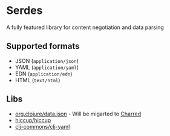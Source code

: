 # Serdes

A fully featured library for content negotiation and data parsing

## Supported formats
- JSON (`application/json`)
- YAML (`application/yaml`)
- EDN (`application/edn`)
- HTML (`text/html`)

## Libs

- [org.clojure/data.json](https://github.com/clojure/data.json) - Will be migarted to [Charred](https://github.com/cnuernber/charred)
- [hiccup/hiccup](https://github.com/weavejester/hiccup)
- [clj-commons/clj-yaml](https://github.com/clj-commons/clj-yaml)
